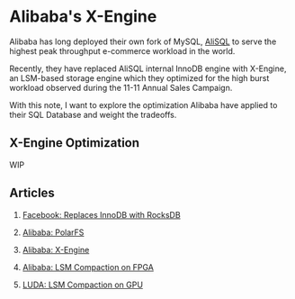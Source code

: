 # Alibaba's X-Engine

Alibaba has long deployed their own fork of MySQL, [AliSQL](https://github.com/alibaba/alisql) to serve the highest peak throughput e-commerce workload in the world.

Recently, they have replaced AliSQL internal InnoDB engine with X-Engine, an LSM-based storage engine which they optimized for the high burst workload observed during the 11-11 Annual Sales Campaign.

With this note, I want to explore the optimization Alibaba have applied to their SQL Database and weight the tradeoffs.

## X-Engine Optimization

WIP

## Articles

1. [Facebook: Replaces InnoDB with RocksDB](https://github.com/facebook/mysql-5.6/wiki/MyRocks-advantages-over-InnoDB)

2. [Alibaba: PolarFS](https://www.vldb.org/pvldb/vol11/p1849-cao.pdf)

3. [Alibaba: X-Engine](https://www.cs.utah.edu/~lifeifei/papers/sigmod-xengine.pdf)

4. [Alibaba: LSM Compaction on FPGA](https://www.usenix.org/system/files/fast20-zhang_teng.pdf)

5. [LUDA: LSM Compaction on GPU](https://arxiv.org/pdf/2004.03054v1.pdf)
